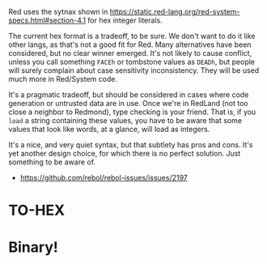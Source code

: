 Red uses the sytnax shown in https://static.red-lang.org/red-system-specs.html#section-4.1 for hex integer literals.

The current hex format is a tradeoff, to be sure. We don't want to do it like other langs, as that's not a good fit for Red. Many alternatives have been considered, but no clear winner emerged. It's not likely to cause conflict, unless you call something `FACEh` or tombstone values as `DEADh`, but people will surely complain about case sensitivity inconsistency. They will be used much more in Red/System code.

It's a pragmatic tradeoff, but should be considered in cases where code generation or untrusted data are in use. Once we're in RedLand (not too close a neighbor to Redmond), type checking is your friend. That is, if you `load` a string containing these values, you have to be aware that some values that look like words, at a glance, will load as integers.

It's a nice, and very quiet syntax, but that subtlety has pros and cons. It's yet another design choice, for which there is no perfect solution. Just something to be aware of.

- https://github.com/rebol/rebol-issues/issues/2197

# TO-HEX

# Binary!

